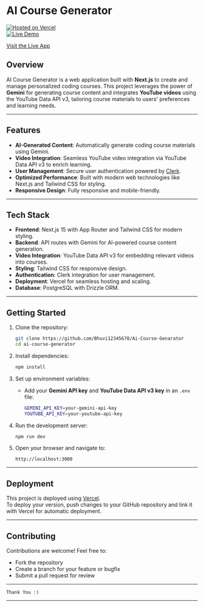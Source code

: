 # AI Course Generator

[![Hosted on Vercel](https://vercel.com/button)](https://venkys-ai-course.vercel.app/)  
[![Live Demo](https://img.shields.io/badge/Live%20Demo-Visit%20Now-4CAF50?style=for-the-badge&logo=vercel&logoColor=white)](https://venkys-ai-course.vercel.app/)

[Visit the Live App](https://venkys-ai-course.vercel.app/)


## Overview

AI Course Generator is a web application built with **Next.js** to create and manage personalized coding courses. This project leverages the power of **Gemini** for generating course content and integrates **YouTube videos** using the YouTube Data API v3, tailoring course materials to users' preferences and learning needs.

---

## Features

- **AI-Generated Content**: Automatically generate coding course materials using Gemini.
- **Video Integration**: Seamless YouTube video integration via YouTube Data API v3 to enrich learning.
- **User Management**: Secure user authentication powered by [Clerk](https://clerk.dev).
- **Optimized Performance**: Built with modern web technologies like Next.js and Tailwind CSS for styling.
- **Responsive Design**: Fully responsive and mobile-friendly.

---

## Tech Stack

- **Frontend**: Next.js 15 with App Router and Tailwind CSS for modern styling.
- **Backend**: API routes with Gemini for AI-powered course content generation.
- **Video Integration**: YouTube Data API v3 for embedding relevant videos into courses.
- **Styling**: Tailwind CSS for responsive design.
- **Authentication**: Clerk integration for user management.
- **Deployment**: Vercel for seamless hosting and scaling.
- **Database**: PostgreSQL with Drizzle ORM.

---

## Getting Started

1. Clone the repository:

   ```bash
   git clone https://github.com/Bhuvi12345678/Ai-Course-Genarator
   cd ai-course-generator
   ```

2. Install dependencies:

   ```bash
   npm install
   ```

3. Set up environment variables:
   - Add your **Gemini API key** and **YouTube Data API v3 key** in an `.env` file:

     ```bash
     GEMINI_API_KEY=your-gemini-api-key
     YOUTUBE_API_KEY=your-youtube-api-key
     ```

4. Run the development server:

   ```bash
   npm run dev
   ```

5. Open your browser and navigate to:

   ```
   http://localhost:3000
   ```

---

## Deployment

This project is deployed using [Vercel](https://vercel.com).  
To deploy your version, push changes to your GitHub repository and link it with Vercel for automatic deployment.

---

## Contributing

Contributions are welcome! Feel free to:

- Fork the repository
- Create a branch for your feature or bugfix
- Submit a pull request for review

---
`Thank You :)`

---
